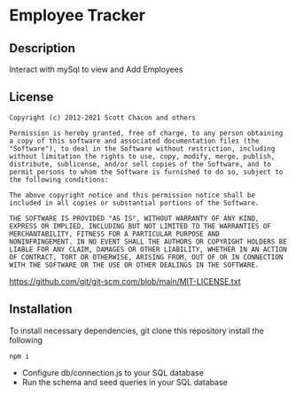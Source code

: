 # Employee Tracker
  
  ## Description
  Interact with mySql to view and Add Employees 


  ## License 

  
    Copyright (c) 2012-2021 Scott Chacon and others
    
    Permission is hereby granted, free of charge, to any person obtaining
    a copy of this software and associated documentation files (the
    "Software"), to deal in the Software without restriction, including
    without limitation the rights to use, copy, modify, merge, publish,
    distribute, sublicense, and/or sell copies of the Software, and to
    permit persons to whom the Software is furnished to do so, subject to
    the following conditions:
    
    The above copyright notice and this permission notice shall be
    included in all copies or substantial portions of the Software.
    
    THE SOFTWARE IS PROVIDED "AS IS", WITHOUT WARRANTY OF ANY KIND,
    EXPRESS OR IMPLIED, INCLUDING BUT NOT LIMITED TO THE WARRANTIES OF
    MERCHANTABILITY, FITNESS FOR A PARTICULAR PURPOSE AND
    NONINFRINGEMENT. IN NO EVENT SHALL THE AUTHORS OR COPYRIGHT HOLDERS BE
    LIABLE FOR ANY CLAIM, DAMAGES OR OTHER LIABILITY, WHETHER IN AN ACTION
    OF CONTRACT, TORT OR OTHERWISE, ARISING FROM, OUT OF OR IN CONNECTION
    WITH THE SOFTWARE OR THE USE OR OTHER DEALINGS IN THE SOFTWARE.

  https://github.com/git/git-scm.com/blob/main/MIT-LICENSE.txt
  

   ## Installation

  To install necessary dependencies, git clone this repository install the following
  ```
  npm i
  ```

- Configure db/connection.js to your SQL database
- Run the schema and seed queries in your SQL database

  